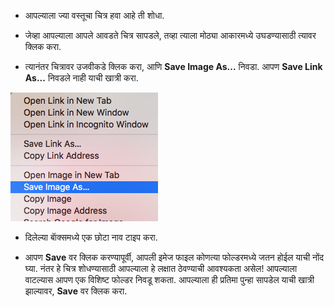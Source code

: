- आपल्याला ज्या वस्तूचा चित्र हवा आहे ती शोधा.

- जेव्हा आपल्याला आपले आवडते चित्र सापडले, तव्हा त्याला मोठ्या आकारमध्ये उघडण्यासाठी त्यावर क्लिक करा.

- त्यानंतर चित्रावर उजवीकडे क्लिक करा, आणि **Save Image As...** निवडा. आपण **Save Link As...** निवडले नाही याची खात्री करा.

![Menu with Save Image As selected](images/saveImgAs.png)

- दिलेल्या बाॅक्समध्ये एक छोटा नाव टाइप करा.

- आपण **Save** वर क्लिक करण्यापूर्वी, आपली इमेज फाइल कोणत्या फोल्डरमध्ये जतन होईल याची नोंद घ्या. नंतर हे चित्र शोधण्यासाठी आपल्याला हे लक्षात ठेवण्याची आवश्यकता असेल! आपल्याला वाटल्यास आपण एक विशिष्ट फोल्डर निवडू शकता. आपल्याला ही प्रतिमा पुन्हा सापडेल याची खात्री झाल्यावर, **Save** वर क्लिक करा.